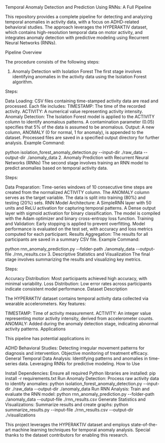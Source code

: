 Temporal Anomaly Detection and Prediction Using RNNs: A Full Pipeline

This repository provides a complete pipeline for detecting and analyzing temporal anomalies in activity data, with a focus on ADHD-related behavioral studies. The approach leverages the HYPERAKTIV dataset, which contains high-resolution temporal data on motor activity, and integrates anomaly detection with predictive modeling using Recurrent Neural Networks (RNNs).

Pipeline Overview

The procedure consists of the following steps:

1. Anomaly Detection with Isolation Forest
The first stage involves identifying anomalies in the activity data using the Isolation Forest algorithm.

Steps:

Data Loading:
CSV files containing time-stamped activity data are read and processed.
Each file includes:
TIMESTAMP: The time of the recorded activity.
ACTIVITY: A numerical value representing activity intensity.
Anomaly Detection:
The Isolation Forest model is applied to the ACTIVITY column to identify anomalous patterns.
A contamination parameter (0.05) specifies that 5% of the data is assumed to be anomalous.
Output:
A new column, ANOMALY (0 for normal, 1 for anomaly), is appended to the dataset.
Processed files are saved in a specified output directory for further analysis.
Example Command:

python isolation_forest_anomaly_detection.py --input-dir ./raw_data --output-dir ./anomaly_data
2. Anomaly Prediction with Recurrent Neural Networks (RNNs)
The second stage involves training an RNN model to predict anomalies based on temporal activity data.

Steps:

Data Preparation:
Time-series windows of 10 consecutive time steps are created from the normalized ACTIVITY column.
The ANOMALY column serves as the target variable.
The data is split into training (80%) and testing (20%) sets.
RNN Model Architecture:
A SimpleRNN layer with 50 units and ReLU activation for capturing temporal patterns.
A Dense output layer with sigmoid activation for binary classification.
The model is compiled with the Adam optimizer and binary cross-entropy loss function.
Training and Validation:
Early stopping is applied to prevent overfitting.
Model performance is evaluated on the test set, with accuracy and loss metrics computed for each participant.
Results Aggregation:
The results for all participants are saved in a summary CSV file.
Example Command:

python rnn_anomaly_prediction.py --folder-path ./anomaly_data --output-file ./rnn_results.csv
3. Descriptive Statistics and Visualization
The final stage involves summarizing the results and visualizing key metrics.

Steps:

Accuracy Distribution: Most participants achieved high accuracy, with minimal variability.
Loss Distribution: Low error rates across participants indicate consistent model performance.
Dataset Description

The HYPERAKTIV dataset contains temporal activity data collected via wearable accelerometers. Key features:

TIMESTAMP: Time of activity measurement.
ACTIVITY: An integer value representing motor activity intensity, derived from accelerometer counts.
ANOMALY: Added during the anomaly detection stage, indicating abnormal activity patterns.
Applications

This pipeline has potential applications in:

ADHD Behavioral Studies:
Detecting irregular movement patterns for diagnosis and intervention.
Objective monitoring of treatment efficacy.
General Temporal Data Analysis:
Identifying patterns and anomalies in time-series data.
Leveraging RNNs for predictive modeling.
How to Use

Install Dependencies: Ensure all required Python libraries are installed:
pip install -r requirements.txt
Run Anomaly Detection: Process raw activity data to identify anomalies:
python isolation_forest_anomaly_detection.py --input-dir ./raw_data --output-dir ./anomaly_data
Run RNN Analysis: Train and evaluate the RNN model:
python rnn_anomaly_prediction.py --folder-path ./anomaly_data --output-file ./rnn_results.csv
Generate Statistics and Visualizations: Summarize results and create graphs:
python summarize_results.py --input-file ./rnn_results.csv --output-dir ./visualizations


This project leverages the HYPERAKTIV dataset and employs state-of-the-art machine learning techniques for temporal anomaly analysis. Special thanks to the dataset contributors for enabling this research.
